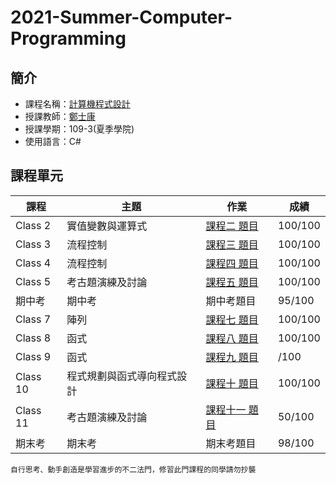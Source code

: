 # 2021-Summer-Computer-Programming

## 簡介
* 課程名稱：[計算機程式設計](https://coursemap.aca.ntu.edu.tw/course_map_all/course.php?code=901+33920)
* 授課教師：[鄭士康](https://www.ee.ntu.edu.tw/profile1.php?teacher_id=901071)
* 授課學期：109-3(夏季學院)
* 使用語言：C#

## 課程單元
|課程|主題|作業|成績|
|----|----|----|----|
|Class 2|實值變數與運算式|[課程二 題目](https://github.com/BoSenGong/109-3-computer-programming/blob/main/exercises/class2.md)|100/100|
|Class 3|流程控制|[課程三 題目](https://github.com/BoSenGong/109-3-computer-programming/blob/main/exercises/class3.md)|100/100|
|Class 4|流程控制|[課程四 題目](https://github.com/BoSenGong/109-3-computer-programming/blob/main/exercises/class4.md)|100/100|
|Class 5|考古題演練及討論|[課程五 題目](https://github.com/BoSenGong/109-3-computer-programming/blob/main/exercises/class5.md)|100/100|
|期中考|期中考|期中考題目|95/100|
|Class 7|陣列|[課程七 題目](https://github.com/BoSenGong/109-3-computer-programming/blob/main/exercises/class7.md)|100/100|
|Class 8|函式|[課程八 題目](https://github.com/BoSenGong/109-3-computer-programming/blob/main/exercises/class8.md)|100/100|
|Class 9|函式|[課程九 題目](https://github.com/BoSenGong/109-3-computer-programming/blob/main/exercises/class9.md)|/100|
|Class 10|程式規劃與函式導向程式設計|[課程十 題目](https://github.com/BoSenGong/109-3-computer-programming/blob/main/exercises/class10.md)|100/100|
|Class 11|考古題演練及討論|[課程十一 題目](https://github.com/BoSenGong/109-3-computer-programming/blob/main/exercises/class11.md)|50/100|
|期末考|期末考|期末考題目|98/100|

    自行思考、動手創造是學習進步的不二法門，修習此門課程的同學請勿抄襲
